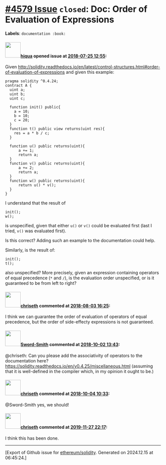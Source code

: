 # [\#4579 Issue](https://github.com/ethereum/solidity/issues/4579) `closed`: Doc: Order of Evaluation of Expressions
**Labels**: `documentation :book:`


#### <img src="https://avatars.githubusercontent.com/u/3812042?u=a0f84b27009d3ed61b952a5108fb4f8e9c2ba649&v=4" width="50">[hiqua](https://github.com/hiqua) opened issue at [2018-07-25 12:55](https://github.com/ethereum/solidity/issues/4579):

Given http://solidity.readthedocs.io/en/latest/control-structures.html#order-of-evaluation-of-expressions and given this example:
```solidity
pragma solidity ^0.4.24;
contract A {
  uint a;
  uint b;
  uint c;

  function init() public{
    a = 10;
    b = 10;
    c = 20;
  }
  function t() public view returns(uint res){
    res = a * b / c;
  }
  
  function u() public returns(uint){
      a += 1;
      return a;
  }
  function v() public returns(uint){
      a += 2;
      return a;
  }
  function w() public returns(uint){
      return u() * v();
  }
}
```
I understand that the result of
```
init();
w();
```
is unspecified, given that either `u()` or `v()` could be evaluated first (last I tried, `v()` was evaluated first).

Is this correct? Adding such an example to the documentation could help.

Similarly, is the result of:
```
init();
t();
```
also unspecified? More precisely, given an expression containing operators of equal precedence (`*` and `/`), is the evaluation order unspecified, or is it guaranteed to be from left to right?

#### <img src="https://avatars.githubusercontent.com/u/9073706?v=4" width="50">[chriseth](https://github.com/chriseth) commented at [2018-08-03 16:25](https://github.com/ethereum/solidity/issues/4579#issuecomment-410305722):

I think we can guarantee the order of evaluation of operators of equal precedence, but the order of side-effecty expressions is not guaranteed.

#### <img src="https://avatars.githubusercontent.com/u/8418024?u=50d797aa3f7daa457c49e7f8da1052d392790a46&v=4" width="50">[Sword-Smith](https://github.com/Sword-Smith) commented at [2018-10-02 13:43](https://github.com/ethereum/solidity/issues/4579#issuecomment-426278815):

@chriseth: Can you please add the associativity of operators to the documentation here?
https://solidity.readthedocs.io/en/v0.4.25/miscellaneous.html (assuming that it is well-defined in the compiler which, in my opinion it ought to be.)

#### <img src="https://avatars.githubusercontent.com/u/9073706?v=4" width="50">[chriseth](https://github.com/chriseth) commented at [2018-10-04 10:33](https://github.com/ethereum/solidity/issues/4579#issuecomment-426968627):

@Sword-Smith yes, we should!

#### <img src="https://avatars.githubusercontent.com/u/9073706?v=4" width="50">[chriseth](https://github.com/chriseth) commented at [2019-11-27 22:17](https://github.com/ethereum/solidity/issues/4579#issuecomment-559269469):

I think this has been done.


-------------------------------------------------------------------------------



[Export of Github issue for [ethereum/solidity](https://github.com/ethereum/solidity). Generated on 2024.12.15 at 06:45:24.]
